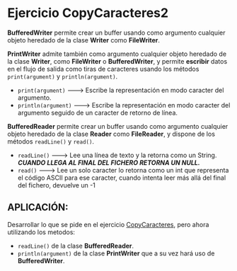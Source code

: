 # Ejercicio CopyCaracteres2

**BufferedWriter** permite crear un buffer usando como argumento cualquier objeto heredado de la clase **Writer** como **FileWriter**. 

**PrintWriter** admite también como argumento cualquier objeto heredado de la clase **Writer**, como **FileWriter** o **BufferedWriter**, y permite **escribir** datos en el flujo de salida como tiras de caracteres usando los métodos `print(argument)` y `println(argument)`.
         
* `print(argument)` ---> Escribe la representación en modo caracter del argumento. 
* `println(argument)` ---> Escribe la representación en modo caracter del argumento seguido de un caracter de retorno de línea.
        
**BufferedReader** permite crear un buffer usando como argumento cualquier objeto heredado de la clase **Reader** como **FileReader**, y dispone de los métodos `readLine()` y `read()`.

* `readLine()` ---> Lee una línea de texto y la retorna como un String. ***CUANDO LLEGA AL FINAL DEL FICHERO RETORNA UN NULL.***
* `read()` ---> Lee un solo caracter lo retorna como un int que representa el código ASCII para ese caracter, cuando intenta leer más allá del final del fichero, devuelve un -1

## APLICACIÓN:
Desarrollar lo que se pide en el ejercicio [CopyCaracteres](../CopyCaracteres/Readme.md), pero ahora utilizando los metodos:
* `readLine()` de la clase **BufferedReader**.
* `println(argument)` de la clase **PrintWriter** que a su vez hará uso de **BufferedWriter**.